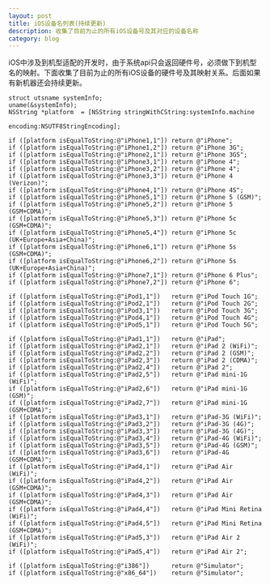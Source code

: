 ```yaml
---
layout: post
title: iOS设备名列表(持续更新)
description: 收集了目前为止的所有iOS设备号及其对应的设备名称
category: blog
---
```

	
iOS中涉及到机型适配的开发时，由于系统api只会返回硬件号，必须做下到机型名的映射。下面收集了目前为止的所有iOS设备的硬件号及其映射关系。后面如果有新机器还会持续更新。
	
    struct utsname systemInfo;
    uname(&systemInfo);
    NSString *platform 	= [NSString stringWithCString:systemInfo.machine
                                             encoding:NSUTF8StringEncoding];

	if ([platform isEqualToString:@"iPhone1,1"]) return @"iPhone";
	if ([platform isEqualToString:@"iPhone1,2"]) return @"iPhone 3G";
	if ([platform isEqualToString:@"iPhone2,1"]) return @"iPhone 3GS";
	if ([platform isEqualToString:@"iPhone3,1"]) return @"iPhone 4";
	if ([platform isEqualToString:@"iPhone3,2"]) return @"iPhone 4";
	if ([platform isEqualToString:@"iPhone3,3"]) return @"iPhone 4 (Verizon)";
	if ([platform isEqualToString:@"iPhone4,1"]) return @"iPhone 4S";
	if ([platform isEqualToString:@"iPhone5,1"]) return @"iPhone 5 (GSM)";
	if ([platform isEqualToString:@"iPhone5,2"]) return @"iPhone 5 (GSM+CDMA)";
	if ([platform isEqualToString:@"iPhone5,3"]) return @"iPhone 5c (GSM+CDMA)";
	if ([platform isEqualToString:@"iPhone5,4"]) return @"iPhone 5c (UK+Europe+Asia+China)";
	if ([platform isEqualToString:@"iPhone6,1"]) return @"iPhone 5s (GSM+CDMA)";
	if ([platform isEqualToString:@"iPhone6,2"]) return @"iPhone 5s (UK+Europe+Asia+China)";
	if ([platform isEqualToString:@"iPhone7,1"]) return @"iPhone 6 Plus";
	if ([platform isEqualToString:@"iPhone7,2"]) return @"iPhone 6";
	
	if ([platform isEqualToString:@"iPod1,1"])   return @"iPod Touch 1G";
	if ([platform isEqualToString:@"iPod2,1"])   return @"iPod Touch 2G";
	if ([platform isEqualToString:@"iPod3,1"])   return @"iPod Touch 3G";
	if ([platform isEqualToString:@"iPod4,1"])   return @"iPod Touch 4G";
	if ([platform isEqualToString:@"iPod5,1"])   return @"iPod Touch 5G";
	
	if ([platform isEqualToString:@"iPad1,1"])   return @"iPad";
	if ([platform isEqualToString:@"iPad2,1"])   return @"iPad 2 (WiFi)";
	if ([platform isEqualToString:@"iPad2,2"])   return @"iPad 2 (GSM)";
	if ([platform isEqualToString:@"iPad2,3"])   return @"iPad 2 (CDMA)";
	if ([platform isEqualToString:@"iPad2,4"])   return @"iPad 2";
	if ([platform isEqualToString:@"iPad2,5"])   return @"iPad mini-1G (WiFi)";
	if ([platform isEqualToString:@"iPad2,6"])   return @"iPad mini-1G (GSM)";
	if ([platform isEqualToString:@"iPad2,7"])   return @"iPad mini-1G (GSM+CDMA)";
	if ([platform isEqualToString:@"iPad3,1"])   return @"iPad-3G (WiFi)";
	if ([platform isEqualToString:@"iPad3,2"])   return @"iPad-3G (4G)";
	if ([platform isEqualToString:@"iPad3,3"])   return @"iPad-3G (4G)";
	if ([platform isEqualToString:@"iPad3,4"])   return @"iPad-4G (WiFi)";
	if ([platform isEqualToString:@"iPad3,5"])   return @"iPad-4G (GSM)";
	if ([platform isEqualToString:@"iPad3,6"])   return @"iPad-4G (GSM+CDMA)";
	if ([platform isEqualToString:@"iPad4,1"])   return @"iPad Air (WiFi)";
	if ([platform isEqualToString:@"iPad4,2"])   return @"iPad Air (GSM+CDMA)";
	if ([platform isEqualToString:@"iPad4,3"])   return @"iPad Air (GSM+CDMA)";
	if ([platform isEqualToString:@"iPad4,4"])   return @"iPad Mini Retina (WiFi)";
	if ([platform isEqualToString:@"iPad4,5"])   return @"iPad Mini Retina (GSM+CDMA)";
	if ([platform isEqualToString:@"iPad5,3"])   return @"iPad Air 2 (WiFi)";
	if ([platform isEqualToString:@"iPad5,4"])   return @"iPad Air 2";
	
	if ([platform isEqualToString:@"i386"])      return @"Simulator";
	if ([platform isEqualToString:@"x86_64"])    return @"Simulator";
